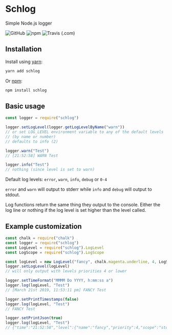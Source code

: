 # Schlog
Simple Node.js logger

![GitHub](https://img.shields.io/github/license/sweepyoface/schlog.svg)
![npm](https://img.shields.io/npm/v/schlog.svg)
![Travis (.com)](https://img.shields.io/travis/com/sweepyoface/schlog.svg)

## Installation
Install using [yarn](https://yarnpkg.com/en/package/jest):

```bash
yarn add schlog
```

Or [npm](https://www.npmjs.com/):

```bash
npm install schlog
```
## Basic usage
```javascript
const logger = require("schlog")

logger.setLogLevel(logger.getLogLevelByName("warn"))
// or set LOG_LEVEL environment variable to any of the default levels
// (by name or number)
// defaults to info (2)

logger.warn("Test")
// [21:52:58] WARN Test

logger.info("Test")
// nothing (since level is set to warn)
```
Default log levels: `error`, `warn`, `info`, `debug` or `0-4`

`error` and `warn` will output to stderr while `info` and `debug` will output to stdout.

Log functions return the same thing they output to the console. Either the log line or nothing if the log level is set higher than the level called.

## Example customization
```javascript
const chalk = require("chalk")
const logger = require("schlog")
const LogLevel = require("schlog").LogLevel
const LogScope = require("schlog").LogScope

const logLevel = new LogLevel("fancy", chalk.magenta.underline, 4, LogScope.STDOUT)
logger.setLogLevel(logLevel)
// will only output with levels priorities 4 or lower

logger.setTimeFormat("MMMM Do YYYY, h:mm:ss a")
logger.log(logLevel, "Test")
// [March 21st 2019, 11:53:11 pm] FANCY Test

logger.setPrintTimestamps(false)
logger.log(logLevel, "Test")
// FANCY Test

logger.setPrintJson(true)
logger.log(logLevel, "Test")
// {"time":"21:52:58","level":{"name":"fancy","priority":4,"scope":"stdout"},"message":"Test"}
```